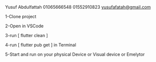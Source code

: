 Yusuf Abdulfattah 
01065666548
01552910823
yusufafatah@gmail.com

1-Clone project 

2-Open in VSCode

3-run [ flutter clean ]

4-run [ flutter pub get ] in Terminal 

5-Start and run on your physical Device or Visual device or Emelytor 
